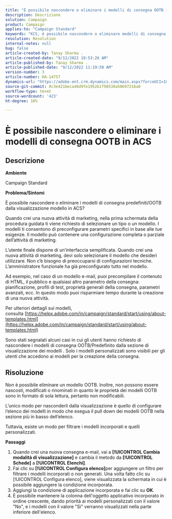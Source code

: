 ```yaml
---
title: "È possibile nascondere o eliminare i modelli di consegna OOTB in ACS"
description: Descrizione
solution: Campaign
product: Campaign
applies-to: "Campaign Standard"
keywords: "KCS, è possibile nascondere o eliminare modelli di consegna OOTB in ACS"
resolution: Resolution
internal-notes: null
bug: false
article-created-by: Tanay Sharma .
article-created-date: "9/12/2022 10:53:26 AM"
article-published-by: Tanay Sharma .
article-published-date: "9/12/2022 11:19:58 AM"
version-number: 3
article-number: KA-14757
dynamics-url: "https://adobe-ent.crm.dynamics.com/main.aspx?forceUCI=1&pagetype=entityrecord&etn=knowledgearticle&id=2a24841c-8932-ed11-9db1-002248086735"
source-git-commit: 0c3e421beca46d9fe1952b1f98538a50697216a0
workflow-type: tm+mt
source-wordcount: '423'
ht-degree: 16%

---
```


# È possibile nascondere o eliminare i modelli di consegna OOTB in ACS

## Descrizione


<b>Ambiente</b>

Campaign Standard



<b>Problema/Sintomi</b>

È possibile nascondere o eliminare i modelli di consegna predefiniti/OOTB dalla visualizzazione modello in ACS?



Quando crei una nuova attività di marketing, nella prima schermata della procedura guidata ti viene richiesto di selezionare un tipo o un modello. I modelli ti consentono di preconfigurare parametri specifici in base alle tue esigenze. Il modello può contenere una configurazione completa o parziale dell’attività di marketing.

L’utente finale dispone di un’interfaccia semplificata. Quando crei una nuova attività di marketing, devi solo selezionare il modello che desideri utilizzare. Non c’è bisogno di preoccuparsi di configurazioni tecniche. L’amministratore funzionale ha già preconfigurato tutto nel modello.

Ad esempio, nel caso di un modello e-mail, puoi precompilare il contenuto di HTML, il pubblico e qualsiasi altro parametro della consegna: pianificazione, profili di test, proprietà generali della consegna, parametri avanzati, ecc. In questo modo puoi risparmiare tempo durante la creazione di una nuova attività.

Per ulteriori dettagli sui modelli, consulta [https://helpx.adobe.com/in/campaign/standard/start/using/about-templates.html](https://helpx.adobe.com/in/campaign/standard/start/using/about-templates.html)

Sono stati segnalati alcuni casi in cui gli utenti hanno richiesto di nascondere i modelli di consegna OOTB/Predefinito dalla sezione di visualizzazione dei modelli . Solo i modelli personalizzati sono visibili per gli utenti che accedono ai modelli per la creazione della consegna.






## Risoluzione


Non è possibile eliminare un modello OOTB. Inoltre, non possono essere nascosti, modificati o rinominati in quanto le proprietà dei modelli OOTB sono in formato di sola lettura, pertanto non modificabili.

L’unico modo per nasconderli dalla visualizzazione è quello di configurare l’elenco dei modelli in modo che esegua il pull down dei modelli OOTB nella sezione più in basso dell’elenco.

Tuttavia, esiste un modo per filtrare i modelli incorporati e quelli personalizzati.

<b>Passaggi</b>

1. Quando crei una nuova consegna e-mail, vai a <b>[!UICONTROL Cambia modalità di visualizzazione]</b> e cambia il metodo da <b>[!UICONTROL Schede]</b> a <b>[!UICONTROL Elenchi]</b>.
2. Fai clic su <b>[!UICONTROL Configura elenco]</b>per aggiungere un filtro per filtrare i modelli incorporati o non generati. Una volta fatto clic su [!UICONTROL Configura elenco], viene visualizzata la schermata in cui è possibile aggiungere la condizione incorporata.
3. Aggiungi la condizione di applicazione incorporata e fai clic su <b>OK</b>.
4. È possibile mantenere la colonna dell&#39;oggetto applicativo incorporato in ordine crescente, dando priorità ai modelli personalizzati con il valore &quot;No&quot;, e i modelli con il valore &quot;Sì&quot; verranno visualizzati nella parte inferiore dell&#39;elenco.

